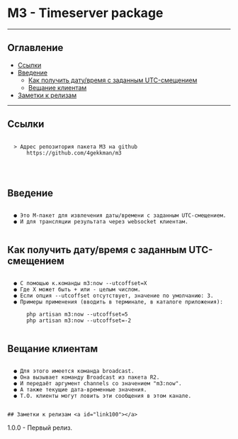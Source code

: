 # M3 - Timeserver package
---
## Оглавление

  - [Ссылки](#link1)
  - [Введение](#link2)
	- [Как получить дату/время с заданным UTC-смещением](#link3)
	- [Вещание клиентам](#link4)
  - [Заметки к релизам](#link100)

---

## Ссылки <a id="link1"></a>
```

  > Адрес репозитория пакета M3 на github
      https://github.com/4gekkman/m3

	
			
```

## Введение <a id="link2"></a>
```

  ● Это М-пакет для извлечения даты/времени с заданным UTC-смещением.
  ● И для трансляции результата через websocket клиентам.
 

```
## Как получить дату/время с заданным UTC-смещением <a id="link3"></a>
```

  ● С помощью к.команды m3:now --utcoffset=X
  ● Где X может быть + или - целым числом.
  ● Если опция --utcoffset отсутствует, значение по умолчанию: 3.
  ● Примеры применения (вводить в терминале, в каталоге приложения):

      php artisan m3:now --utcoffset=5
      php artisan m3:now --utcoffset=-2


```
## Вещание клиентам <a id="link4"></a>
```

  ● Для этого имеется команда broadcast.
  ● Она вызывает команду Broadcast из пакета R2.
  ● И передаёт аргумент channels со значением "m3:now".
  ● А также текущие дата-временные значения.
  ● Т.О. клиенты могут ловить эти сообщения в этом канале.


## Заметки к релизам <a id="link100"></a>
```

  1.0.0
    - Первый релиз.

```










